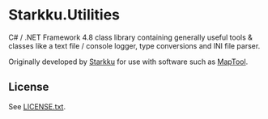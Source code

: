 # Starkku.Utilities
C# / .NET Framework 4.8 class library containing generally useful tools & classes like a text file / console logger, type conversions and INI file parser.

Originally developed by [Starkku](https://github.com/Starkku) for use with software such as [MapTool](https://github.com/Starkku/MapTool).

## License
See [LICENSE.txt](LICENSE.txt).